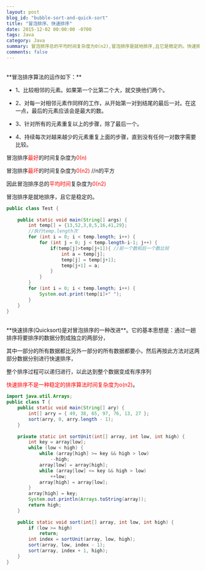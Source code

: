 ```yaml
---
layout: post
blog_id: "bubble-sort-and-quick-sort"
title: "冒泡排序、快速排序"
date: 2015-12-02 00:00:00 -0700
tags: Java
category: Java
summary: 冒泡排序总的平均时间复杂度为0(n2),冒泡排序是就地排序,且它是稳定的。快速排序不是一种稳定的排序算法时间复杂度为o(n2)
comments: false
---
```

</br>
**冒泡排序算法的运作如下：**

+ 1、比较相邻的元素。如果第一个比第二个大，就交换他们两个。

+ 2、对每一对相邻元素作同样的工作，从开始第一对到结尾的最后一对。在这一点，最后的元素应该会是最大的数。

+ 3、针对所有的元素重复以上的步骤，除了最后一个。

+ 4、持续每次对越来越少的元素重复上面的步骤，直到没有任何一对数字需要比较。

冒泡排序<span style="color:red">最好</span>的时间复杂度为<span style="color:red">0(n)</span>

冒泡排序<span style="color:red">最坏</span>的时间复杂度为<span style="color:red">0(n2)</span> //n的平方

因此冒泡排序总的<span style="color:red">平均时间</span>复杂度为<span style="color:red">0(n2)</span>

冒泡排序是就地排序，且它是稳定的。

```java
public class Test {  
  
    public static void main(String[] args) {  
        int temp[] = {13,52,3,8,5,16,41,29};  
        //执行temp.length次  
        for (int i = 0; i < temp.length; i++) {  
            for (int j = 0; j < temp.length-i-1; j++) {  
                if(temp[j]>temp[j+1]){ //前一个数和后一个数比较  
                    int a = temp[j];  
                    temp[j] = temp[j+1];  
                    temp[j+1] = a;  
                }  
            }  
        }  
        for (int i = 0; i < temp.length; i++) {  
            System.out.print(temp[i]+" ");  
        }  
    }  
}
```

</br>
**快速排序(Quicksort)是对冒泡排序的一种改进**。它的基本思想是：通过一趟排序将要排序的数据分割成独立的两部分，

其中一部分的所有数据都比另外一部分的所有数据都要小，然后再按此方法对这两部分数据分别进行快速排序，

整个排序过程可以递归进行，以此达到整个数据变成有序序列

<span style="color:red">快速排序不是一种稳定的排序算法时间复杂度为o(n2)</span>。

```java
import java.util.Arrays;  
public class T {  
    public static void main(String[] ary) {  
        int[] arry = { 49, 38, 65, 97, 76, 13, 27 };  
        sort(arry, 0, arry.length - 1);  
    }  
  
    private static int sortUnit(int[] array, int low, int high) {  
        int key = array[low];  
        while (low < high) {  
            while (array[high] >= key && high > low)  
                --high;  
            array[low] = array[high];  
            while (array[low] <= key && high > low)  
                ++low;  
            array[high] = array[low];  
        }  
        array[high] = key;  
        System.out.println(Arrays.toString(array));  
        return high;  
    }  
  
    public static void sort(int[] array, int low, int high) {  
        if (low >= high)  
            return;  
        int index = sortUnit(array, low, high);  
        sort(array, low, index - 1);  
        sort(array, index + 1, high);  
    }  
} 
```
</br>